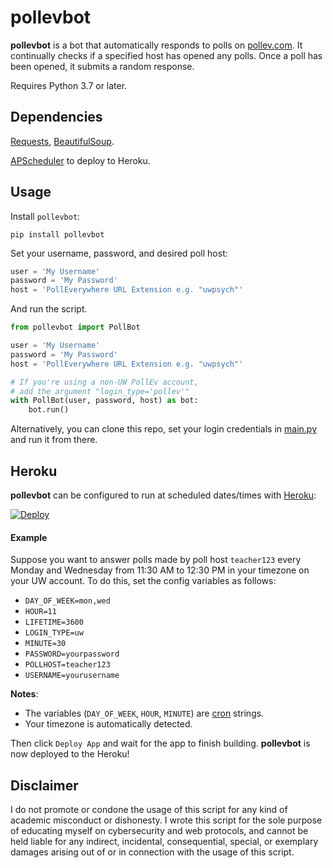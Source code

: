 # pollevbot

**pollevbot** is a bot that automatically responds to polls on [pollev.com](https://pollev.com/). 
It continually checks if a specified host has opened any polls. Once a poll has been opened, 
it submits a random response. 

Requires Python 3.7 or later.
## Dependencies

[Requests](https://pypi.org/project/requests/), 
[BeautifulSoup](https://pypi.org/project/beautifulsoup4/). 

[APScheduler](https://pypi.org/project/APScheduler/) to deploy to Heroku.

## Usage

Install `pollevbot`:
```
pip install pollevbot
```

Set your username, password, and desired poll host:
```python
user = 'My Username'
password = 'My Password'
host = 'PollEverywhere URL Extension e.g. "uwpsych"'
```

And run the script.
```python
from pollevbot import PollBot

user = 'My Username'
password = 'My Password'
host = 'PollEverywhere URL Extension e.g. "uwpsych"'

# If you're using a non-UW PollEv account,
# add the argument "login_type='pollev'"
with PollBot(user, password, host) as bot:
    bot.run()
```
Alternatively, you can clone this repo, set your login credentials in 
[main.py](pollevbot/main.py) and run it from there.

## Heroku

**pollevbot** can be configured to run at scheduled dates/times with [Heroku](http://heroku.com/):

[![Deploy](https://www.herokucdn.com/deploy/button.svg)](https://heroku.com/deploy?template=https://github.com/danielqiang/pollevbot)

#### Example ####

Suppose you want to answer polls made by poll host `teacher123` every Monday and Wednesday 
from 11:30 AM to 12:30 PM in your timezone on your UW account. To do this, set the config 
variables as follows:

* `DAY_OF_WEEK=mon,wed`
* `HOUR=11`
* `LIFETIME=3600`
* `LOGIN_TYPE=uw`
* `MINUTE=30`
* `PASSWORD=yourpassword`
* `POLLHOST=teacher123`
* `USERNAME=yourusername`

**Notes**: 

* The variables (`DAY_OF_WEEK`, `HOUR`, `MINUTE`) are 
[cron](https://apscheduler.readthedocs.io/en/stable/modules/triggers/cron.html) strings.
* Your timezone is automatically detected.

Then click `Deploy App` and wait for the app to finish building. 
**pollevbot** is now deployed to the Heroku! 

## Disclaimer

I do not promote or condone the usage of this script for any kind of academic misconduct 
or dishonesty. I wrote this script for the sole purpose of educating myself on cybersecurity 
and web protocols, and cannot be held liable for any indirect, incidental, consequential, 
special, or exemplary damages arising out of or in connection with the usage of this script.
